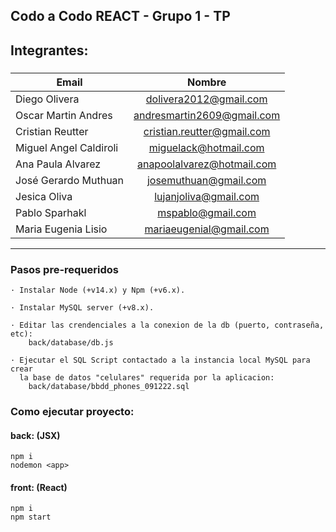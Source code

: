 
## Codo a Codo REACT - Grupo 1 - TP

## Integrantes:

###
| Email                   | Nombre                        |   
| ------------------------|:-----------------------------:| 
| Diego	Olivera           | dolivera2012@gmail.com        | 
| Oscar Martin Andres     | andresmartin2609@gmail.com	  |
| Cristian Reutter        | cristian.reutter@gmail.com    |
| Miguel Angel Caldiroli  | miguelack@hotmail.com         |
| Ana Paula Alvarez       | anapoolalvarez@hotmail.com	  |
| José Gerardo Muthuan    | josemuthuan@gmail.com         |
| Jesica Oliva            | lujanjoliva@gmail.com         |
| Pablo	Sparhakl          | mspablo@gmail.com	          |
| Maria Eugenia	Lisio     | mariaeugenial@gmail.com       |
-----------------------------------------------------------

### Pasos pre-requeridos
```
· Instalar Node (+v14.x) y Npm (+v6.x).

· Instalar MySQL server (+v8.x).

· Editar las crendenciales a la conexion de la db (puerto, contraseña, etc):
    back/database/db.js
    
· Ejecutar el SQL Script contactado a la instancia local MySQL para crear 
  la base de datos "celulares" requerida por la aplicacion: 
    back/database/bbdd_phones_091222.sql
```

### Como ejecutar proyecto:

#### back: (JSX)
```
npm i
nodemon <app>
```

#### front: (React)
``` 
npm i
npm start	
```


